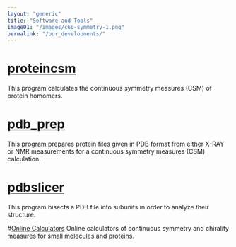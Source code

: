```yaml
---
layout: "generic"
title: "Software and Tools"
image01: "/images/c60-symmetry-1.png"
permalink: "/our_developments/"
---
```

# [proteincsm](https://github.com/continuous-symmetry/proteincsm)
This program calculates the continuous symmetry measures (CSM) of protein homomers.

# [pdb_prep](https://sagivba.github.io/pdb_prep/)
This program prepares protein files given in PDB format from either X-RAY or NMR measurements for a continuous symmetry measures (CSM) calculation.

# [pdbslicer](https://continuous-symmetry.github.io/pdbslicer/)
This program bisects a PDB file into subunits in order to analyze their structure. 

#[Online Calculators](http://csm.ouproj.org.il/)
Online calculators of continuous symmetry and chirality measures for small molecules and proteins.

